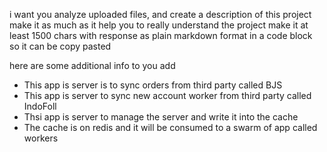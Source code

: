 i want you analyze uploaded files, and create a description of this project
make it as much as it help you to really understand the project make it at least 1500 chars with response as plain markdown format in a code block so it can be copy pasted

here are some additional info to you add
* This app is server is to sync orders from third party called BJS
* This app is server to sync new account worker from third party called IndoFoll
* Thsi app is server to manage the server and write it into the cache
* The cache is on redis and it will be consumed to a swarm of app called workers
